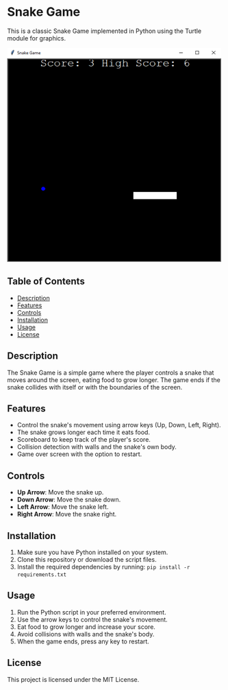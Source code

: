 # Snake Game

This is a classic Snake Game implemented in Python using the Turtle module for graphics.

<img src="Snake Game.png" alt="Snake Game" style="width: 500px; height: 500px">

## Table of Contents
- [Description](#description)
- [Features](#features)
- [Controls](#controls)
- [Installation](#installation)
- [Usage](#usage)
- [License](#license)

## Description

The Snake Game is a simple game where the player controls a snake that moves around the screen, eating food to grow longer. The game ends if the snake collides with itself or with the boundaries of the screen.

## Features

- Control the snake's movement using arrow keys (Up, Down, Left, Right).
- The snake grows longer each time it eats food.
- Scoreboard to keep track of the player's score.
- Collision detection with walls and the snake's own body.
- Game over screen with the option to restart.

## Controls

- **Up Arrow**: Move the snake up.
- **Down Arrow**: Move the snake down.
- **Left Arrow**: Move the snake left.
- **Right Arrow**: Move the snake right.

## Installation

1. Make sure you have Python installed on your system.
2. Clone this repository or download the script files.
3. Install the required dependencies by running: `pip install -r requirements.txt`

## Usage

1. Run the Python script in your preferred environment.
2. Use the arrow keys to control the snake's movement.
3. Eat food to grow longer and increase your score.
4. Avoid collisions with walls and the snake's body.
5. When the game ends, press any key to restart.

## License

This project is licensed under the MIT License.
